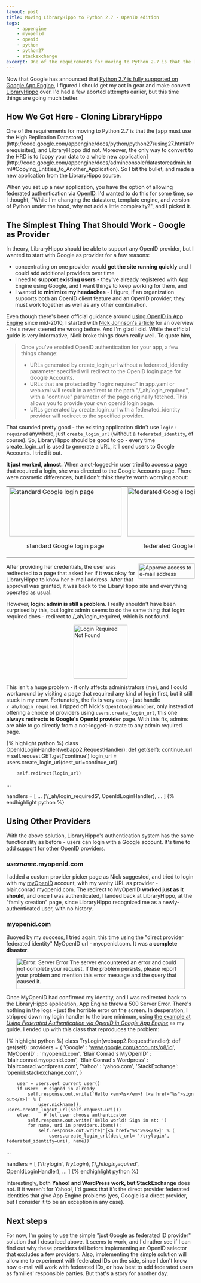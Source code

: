 ```yaml
---
layout: post
title: Moving LibraryHippo to Python 2.7 - OpenID edition
tags: 
    - appengine
    - myopenid
    - openid
    - python
    - python27
    - stackexchange
excerpt: One of the requirements for moving to Python 2.7 is that the [app must use the High Replication Datastore](http://code.google.com/appengine/docs/python/python27/using27.html#Prerequisites), and LibraryHippo did not. Moreover, the only way to convert to the HRD is to [copy your data to a whole new application](http://code.google.com/appengine/docs/adminconsole/datastoreadmin.html#Copying_Entities_to_Another_Application). So I bit the bullet, and made a new application from the LibraryHippo source.
---
```


<p>Now that Google has announced that <a title="Announcing the General Availability of the Python 2.7 Runtime for App Engine" href="http://googleappengine.blogspot.com/2012/02/announcing-general-availability-of.html">Python 2.7 is fully supported on Google App Engine</a>, I figured I should get my act in gear and make convert <a href="http://www.libraryhippo.com">LibraryHippo</a> over. I'd had a few aborted attempts earlier, but this time things are going much better.</p>

<h2>How We Got Here - Cloning LibraryHippo</h2>
One of the requirements for moving to Python 2.7 is that the [app must use the High Replication Datastore](http://code.google.com/appengine/docs/python/python27/using27.html#Prerequisites), and LibraryHippo did not. Moreover, the only way to convert to the HRD is to [copy your data to a whole new application](http://code.google.com/appengine/docs/adminconsole/datastoreadmin.html#Copying_Entities_to_Another_Application). So I bit the bullet, and made a new application from the LibraryHippo source.

<p>When you set up a new application, you have the option of allowing federated authentication via <a href="http://openid.net/">OpenID</a>. I'd wanted to do this for some time, so I thought, "While I'm changing the datastore, template engine, and version of Python under the hood, why not add a little complexity?", and I picked it.</p>

<h2>The Simplest Thing That Should Work - Google as Provider</h2>
In theory, LibraryHippo should be able to support any OpenID provider, but I wanted to start with Google as provider for a few reasons:
<ul>
<li>concentrating on one provider would <b>get the site running quickly</b> and I could add additional providers over time</li>
<li>I need to <b>support existing users</b> - they've already registered with App Engine using Google, and I want things to keep working for them, and</li>
<li>I wanted to <b>minimize my headaches</b> - I figure, if an organization supports both an OpenID client feature and an OpenID provider, they must work together as well as any other combination.</li>
</ul>

Even though there's been official guidance around <a href="http://code.google.com/appengine/articles/openid.html">using OpenID in App Engine</a> since mid-2010, I started with <a href="http://blog.notdot.net/2010/05/Using-OpenID-authentication-on-App-Engine">Nick Johnson's article</a> for an overview - he's never steered me wrong before. And I'm glad I did. While the official guide is very informative, Nick broke things down really well. To quote him,

<blockquote>Once you've enabled OpenID authentication for your app, a few things change:
<ul>
  <li>URLs generated by create_login_url without a federated_identity parameter specified will redirect to the OpenID login page for Google Accounts.</li>
  <li>URLs that are protected by "login: required" in app.yaml or web.xml will result in a redirect to the path "/_ah/login_required", with a "continue" parameter of the page originally fetched. This allows you to provide your own openid login page.</li>
  <li>URLs generated by create_login_url with a federated_identity provider will redirect to the specified provider.</li>
</ul>
</blockquote>

<p>That sounded pretty good - the existing application didn't use <code>login: required</code> anywhere, just <code>create_login_url</code> (without a <code>federated_identity</code>, of course).
So, LibraryHippo should be good to go - every time create_login_url is used to generate a URL, it'll send users to Google Accounts. I tried it out.</p>
<p><b>It just worked, almost.</b> When a not-logged-in user tried to access a page that required a login, she was directed to the Google Accounts page. There were cosmetic differences, but I don't think they're worth worrying about:</p>
<table style="margin-left:auto;margin-right:auto;">
<tr>

<td><a href="{{ site.image_dir }}/standard_google_login-trimmed.png"><img src="{{ site.image_dir }}/standard_google_login-trimmed.png?w=300" alt="standard Google login page" title="standard Google login page" width="300" height="131" /></a><p style="text-align:center;">standard Google login page</p></td>
<td><a href="{{ site.image_dir }}/federated_google_login-trimmed.png"><img src="{{ site.image_dir }}/federated_google_login-trimmed.png?w=300" alt="federated Google login page" title="federated Google login page" width="300" height="131" /></a><p style="text-align:center;">federated Google login page</p></td>
</tr>
</table>

<a href="{{ site.image_dir }}/let_libraryhippo_see_email_address.png"><img align="right" src="{{ site.image_dir }}/let_libraryhippo_see_email_address.png?w=150" alt="Approve access to e-mail address" title="Approve access to e-mail address" width="150" height="41" /></a>

After providing her credentials, the user was redirected to a page that asked her if it was okay for LibraryHippo to know her e-mail address. After that approval was granted, it was back to the LibaryHippo site and everything operated as usual.

<p>However, <b>login: admin is still a problem</b>. I really shouldn't have been surprised by this, but login: admin seems to do the same thing that login: required does - redirect to /_ah/login_required, which is not found.</p>
<a href="{{ site.image_dir }}/login_required_without_handler-trimmed.png"><img style="display:block;margin-left:auto;margin-right:auto;" src="{{ site.image_dir }}/login_required_without_handler-trimmed.png?w=144" alt="Login Required Not Found" title="Login Required Not Found" width="144"></a>
<p>This isn't a huge problem - it only affects administrators (me), and I could workaround by visiting a page that required any kind of login first, but it still stuck in my craw.
Fortunately, the fix is very easy - just handle <code>/_ah/login_required</code>. I ripped off Nick's <code>OpenIdLoginHandler</code>, only instead of offering a choice of providers using <code>users.create_login_url</code>, this one <b>always redirects to Google's OpenId provider</b> page. With this fix, admins are able to go directly from a not-logged-in state to any admin required page.</p>

{% highlight python %}
class OpenIdLoginHandler(webapp2.RequestHandler):
    def get(self):
        continue_url = self.request.GET.get('continue')
        login_url = users.create_login_url(dest_url=continue_url)

        self.redirect(login_url)        

...

handlers = [ ...
    ('/_ah/login_required$', OpenIdLoginHandler),
    ... ]
{% endhighlight python %}

<h2>Using Other Providers</h2>
<p>With the above solution, LibraryHippo's authentication system has the same functionality as before - users can login with a Google account. It's time to add support for other OpenID providers.</p>
<h3><i>username</i>.myopenid.com</h3>
<p>I added a custom provider picker page as Nick suggested, and tried to login with my <a href="https://www.myopenid.com/">myOpenID</a> account, with my vanity URL as provider - blair.conrad.myopenid.com. The redirect to MyOpenID <b>worked just as it should</b>, and once I was authenticated, I landed back at LibraryHippo, at the "family creation" page, since LibraryHippo recognized me as a newly-authenticated user, with no history.</p>

<h3>myopenid.com</h3>
<p>Buoyed by my success, I tried again, this time using the "direct provider federated identity"  MyOpenID url - myopenid.com. It was <b>a complete disaster</b>.</p> 
<a href="{{ site.image_dir }}/server_error_myopenid-trimmed.png"><img style="display:block;margin-left:auto;margin-right:auto;" src="{{ site.image_dir }}/server_error_myopenid-trimmed.png?w=300" alt="Error: Server Error  The server encountered an error and could not complete your request. If the problem persists, please report your problem and mention this error message and the query that caused it." title="Server Error logging in with myopenid.com" width="450" height="82" /></a>
<p>Once MyOpenID had confirmed my identity, and I was redirected back to the LibraryHippo application, App Engine threw a 500 Server Error. There's nothing in the logs - just the horrible error on the screen. In desperation, I stripped down my login handler to the bare minimum, using  <a href="http://code.google.com/appengine/articles/openid.html#ex">the example at <i>Using Federated Authentication via OpenID in Google App Engine</i></a> as my guide. I ended up with this class that reproduces the problem:</p>

{% highlight python %}
class TryLogin(webapp2.RequestHandler):
    def get(self):
        providers = {
            'Google'   : 'www.google.com/accounts/o8/id',
            'MyOpenID' : 'myopenid.com',
            'Blair Conrad\'s MyOpenID' : 'blair.conrad.myopenid.com',
            'Blair Conrad\'s Wordpress' : 'blairconrad.wordpress.com',
            'Yahoo' : 'yahoo.com',
            'StackExchange': 'openid.stackexchange.com',
            }
        
        user = users.get_current_user()
        if user:  # signed in already
            self.response.out.write('Hello <em>%s</em>! [<a href="%s">sign out</a>]' % (
                user.nickname(), users.create_logout_url(self.request.uri)))
        else:     # let user choose authenticator
            self.response.out.write('Hello world! Sign in at: ')
            for name, uri in providers.items():
                self.response.out.write('[<a href="%s">%s</a>]' % (
                    users.create_login_url(dest_url= '/trylogin', federated_identity=uri), name))

...

handlers = [
    ('/trylogin$', TryLogin),
    ('/_ah/login_required$', OpenIdLoginHandler),
    ...
]
{% endhighlight python %}

Interestingly, both <b>Yahoo! and WordPress work, but StackExchange</b> does not. If it weren't for Yahoo!, I'd guess that it's the direct provider federated identities that give App Engine problems (yes, Google is a direct provider, but I consider it to be an exception in any case).

<h2>Next steps</h2>
<p>For now, I'm going to use the simple "just Google as federated ID provider" solution that I described above. It seems to work, and I'd rather see if I can find out why these providers fail before implementing an OpenID selector that excludes a few providers. Also, implementing the simple solution will allow me to experiment with federated IDs on the side, since I don't know how e-mail will work with federated IDs, or how best to add federated users as families' responsible parties. But that's a story for another day.</p>